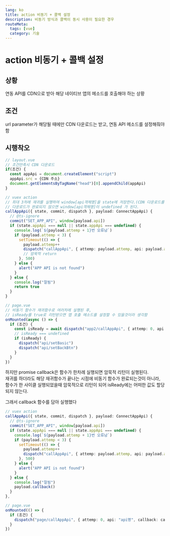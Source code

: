 ```yaml
---
lang: ko
title: action 비동기 + 콜백 설정
description: 비동기 방식과 콜백이 동시 사용이 필요한 경우
routeMeta:
  tags: [vue]
  category: 기술
---
```


# action 비동기 + 콜백 설정

## 상황

연동 API를 CDN으로 받아 해당 네이티브 앱의 메소드를 호출해야 하는 상황

## 조건

url parameter가 해당될 때에만 CDN 다운로드는 받고, 연동 API 메소드를 설정해줘야함

## 시행착오

```ts
// layout.vue
// 조건만족시 CDN 다운로드
if(조건) {
  const appApi = document.createElement("script")
  appApi.src = {CDN 주소}
  document.getElementsByTagName("head")[0].appendChild(appApi)
}

// vuex action
// 최대 3차례 재귀를 실행하여 window[api객체명]을 state에 저장한다.(CDN 다운로드를 기다림)
// 다운로드가 완료되지 않으면 window[api객체명]이 undefined 가 된다.
callAppApi({ state, commit, dispatch }, payload: ConnectAppApi) {
  // @ts-ignore
  commit("SET_APP_API", window[payload.api])
  if (state.appApi === null || state.appApi === undefined) {
    console.log(`${payload.attemp + 1}번 오류남`)
    if (payload.attemp < 3) {
      setTimeout(() => {
        payload.attemp++
        dispatch("callAppApi", { attemp: payload.attemp, api: payload.api})
        // 암묵적 return
      }, 500)
    } else {
      alert("APP API is not found")
    }
  } else {
    console.log("잘됨")
    return true
  }
}
```

```ts
// page.vue
// 비동기 함수가 재귀함수로 여러차례 실행된 후,
// isReady를 true로 리턴받으면 앱 호출 메소드를 설정할 수 있을것이라 생각함
onMounted(async () => {
  if (조건) {
    const isReady = await dispatch("app2/callAppApi", { attemp: 0, api: "API명" })
    // isReady === undefined
    if (isReady) {
      dispatch("api/setBasic")
      dispatch("api/setBackBtn")
    }
  }
})
```

하지만 promise callback은 함수가 한차례 실행되면 암묵적 리턴이 실행된다.  
재귀를 하더라도 해당 재귀함수가 끝나는 시점에 비동기 함수가 완료되는것이 아니라,  
함수가 한 사이클 실행되었을때 암묵적으로 리턴이 되어 isReady에는 어떠한 값도 할당되지 않는다.

그래서 callback 함수를 담아 실행했다

```ts
// vuex action
callAppApi({ state, commit, dispatch }, payload: ConnectAppApi) {
  // @ts-ignore
  commit("SET_APP_API", window[payload.api])
  if (state.appApi === null || state.appApi === undefined) {
    console.log(`${payload.attemp + 1}번 오류남`)
    if (payload.attemp < 3) {
      setTimeout(() => {
        payload.attemp++
        dispatch("callAppApi", { attemp: payload.attemp, api: payload.api, callback: payload.callback }) // 콜백함수까지 객체에 담아서 전달
      }, 500)
    } else {
      alert("APP API is not found")
    }
  } else {
    console.log("잘됨")
    payload.callback()
  }
},

// page.vue
onMounted(() => {
  if (조건) {
    dispatch("page/callAppApi", { attemp: 0, api: "api명", callback: callback })
  }
})
```
